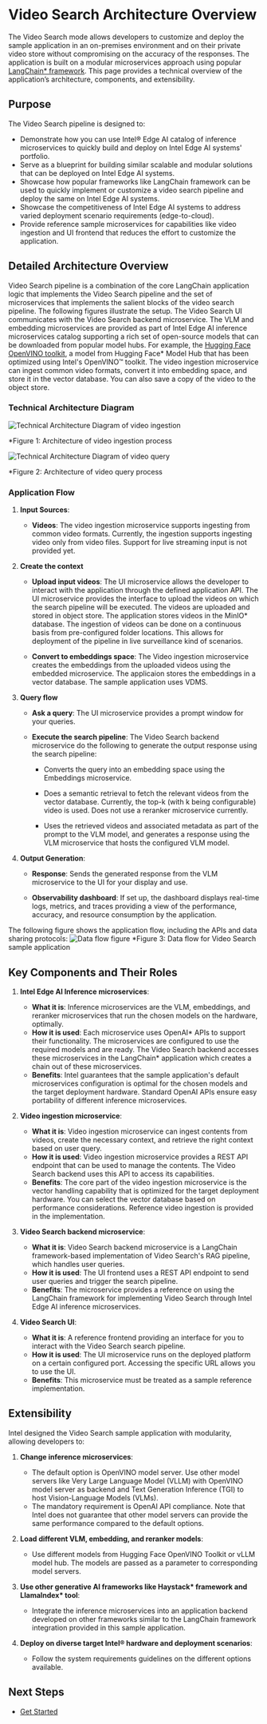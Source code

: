 # Video Search Architecture Overview

The Video Search mode allows developers to customize and deploy the sample application in an on-premises environment and on their private video store without compromising on the accuracy of the responses. The application is built on a modular microservices approach using popular [LangChain\* framework](https://www.langchain.com/). This page provides a technical overview of the application’s architecture, components, and extensibility.

## Purpose

The Video Search pipeline is designed to:
- Demonstrate how you can use Intel® Edge AI catalog of inference microservices to quickly build and deploy on Intel Edge AI systems' portfolio. 
- Serve as a blueprint for building similar scalable and modular solutions that can be deployed on Intel Edge AI systems.
- Showcase how popular frameworks like LangChain framework can be used to quickly implement or customize a video search pipeline and deploy the same on Intel Edge AI systems.
- Showcase the competitiveness of Intel Edge AI systems to address varied deployment scenario requirements (edge-to-cloud).
- Provide reference sample microservices for capabilities like video ingestion and UI frontend that reduces the effort to customize the application.

## Detailed Architecture Overview
<!--
**User Stories Addressed**:
- **US-7: Understanding the Architecture**  
  - **As a developer**, I want to understand the architecture and components of the application, so that I can identify customization or integration points.

**Acceptance Criteria**:
1. An architectural diagram with labeled components.
2. Descriptions of each component and their roles.
3. How components interact and support extensibility.
-->

Video Search pipeline is a combination of the core LangChain application logic that implements the Video Search pipeline and the set of microservices that implements the salient blocks of the video search pipeline. The following figures illustrate the setup. The Video Search UI communicates with the Video Search backend microservice. The VLM and embedding microservices are provided as part of Intel Edge AI inference microservices catalog supporting a rich set of open-source models that can be downloaded from popular model hubs. For example, the [Hugging Face OpenVINO toolkit](https://huggingface.co/OpenVINO), a model from Hugging Face\* Model Hub that has been optimized using Intel's OpenVINO™ toolkit. The video ingestion microservice can ingest common video formats, convert it into embedding space, and store it in the vector database. You can also save a copy of the video to the object store.

### Technical Architecture Diagram
![Technical Architecture Diagram of video ingestion](./images/TEAI_VideoSearch_Arch-ingest.png)

*Figure 1: Architecture of video ingestion process

![Technical Architecture Diagram of video query](./images/TEAI_VideoSearch_Arch-query.png)

*Figure 2: Architecture of video query process

### Application Flow
1. **Input Sources**:
   - **Videos**: The video ingestion microservice supports ingesting from common video formats. Currently, the ingestion supports ingesting video only from video files. Support for live streaming input is not provided yet.
   
2. **Create the context**

   - **Upload input videos**: The UI microservice allows the developer to interact with the application through the defined application API. The UI microservice provides the interface to upload the videos on which the search pipeline will be executed. The videos are uploaded and stored in object store. The application stores videos in the MinIO\* database. The ingestion of videos can be done on a continuous basis from pre-configured folder locations. This allows for deployment of the pipeline in live surveillance kind of scenarios.
   
   - **Convert to embeddings space**: The Video ingestion microservice creates the embeddings from the uploaded videos using the embedded microservice. The applicaion stores the embeddings in a vector database. The sample application uses VDMS.
   
3. **Query flow**

   - **Ask a query**: The UI microservice provides a prompt window for your queries.
   
   - **Execute the search pipeline**: The Video Search backend microservice do the following to generate the output response using the search pipeline:
      - Converts the query into an embedding space using the Embeddings microservice.
	  
      - Does a semantic retrieval to fetch the relevant videos from the vector database. Currently, the top-k (with k being configurable) video is used. Does not use a reranker microservice currently.
	  
      - Uses the retrieved videos and associated metadata as part of the prompt to the VLM model, and generates a response using the VLM microservice that hosts the configured VLM model.
	  
4. **Output Generation**:
   - **Response**: Sends the generated response from the VLM microservice to the UI for your display and use.
   
   - **Observability dashboard**: If set up, the dashboard displays real-time logs, metrics, and traces providing a view of the performance, accuracy, and resource consumption by the application.  

The following figure shows the application flow, including the APIs and data sharing protocols:
![Data flow figure](./images/VideoSearch-request.jpg)
*Figure 3: Data flow for Video Search sample application

## Key Components and Their Roles
<!--
**Guidelines**:
- Provide a short description for each major component.
- Explain how it contributes to the application and its benefits.
-->

1. **Intel Edge AI Inference microservices**:
   - **What it is**: Inference microservices are the VLM, embeddings, and reranker microservices that run the chosen models on the hardware, optimally. 
   - **How it is used**: Each microservice uses OpenAI\* APIs to support their functionality. The microservices are configured to use the required models and are ready. The Video Search backend accesses these microservices in the LangChain\* application which creates a chain out of these microservices.
   - **Benefits**: Intel guarantees that the sample application's default microservices configuration is optimal for the chosen models and the target deployment hardware. Standard OpenAI APIs ensure easy portability of different inference microservices.

2. **Video ingestion microservice**:
   - **What it is**: Video ingestion microservice can ingest contents from videos, create the necessary context, and retrieve the right context based on user query.
   - **How it is used**: Video ingestion microservice provides a REST API endpoint that can be used to manage the contents. The Video Search backend uses this API to access its capabilities.
   - **Benefits**: The core part of the video ingestion microservice is the vector handling capability that is optimized for the target deployment hardware. You can select the vector database based on performance considerations. Reference video ingestion is provided in the implementation.

3. **Video Search backend microservice**:
   - **What it is**: Video Search backend microservice is a LangChain framework-based implementation of Video Search's RAG pipeline, which handles user queries.
   - **How it is used**: The UI frontend uses a REST API endpoint to send user queries and trigger the search pipeline.
   - **Benefits**: The microservice provides a reference on using the LangChain framework for implementing Video Search through Intel Edge AI inference microservices.

4. **Video Search UI**:
   - **What it is**: A reference frontend providing an interface for you to interact with the Video Search search pipeline.
   - **How it is used**: The UI microservice runs on the deployed platform on a certain configured port. Accessing the specific URL allows you to use the UI.
   - **Benefits**: This microservice must be treated as a sample reference implementation.

## Extensibility

Intel designed the Video Search sample application with modularity, allowing developers to:

1. **Change inference microservices**:

   - The default option is OpenVINO model server. Use other model servers like Very Large Language Model (VLLM) with OpenVINO model server as backend and Text Generation Inference (TGI) to host Vision-Language Models (VLMs).
   - The mandatory requirement is OpenAI API compliance. Note that Intel does not guarantee that other model servers can provide the same performance compared to the default options.
   
2. **Load different VLM, embedding, and reranker models**:

   - Use different models from Hugging Face OpenVINO Toolkit or vLLM model hub. The models are passed as a parameter to corresponding model servers.
   
3. **Use other generative AI frameworks like Haystack\* framework and LlamaIndex\* tool**:

   - Integrate the inference microservices into an application backend developed on other frameworks similar to the LangChain framework integration provided in this sample application.
   
4. **Deploy on diverse target Intel® hardware and deployment scenarios**:

   - Follow the system requirements guidelines on the different options available.

## Next Steps

- [Get Started](./get-started.md)